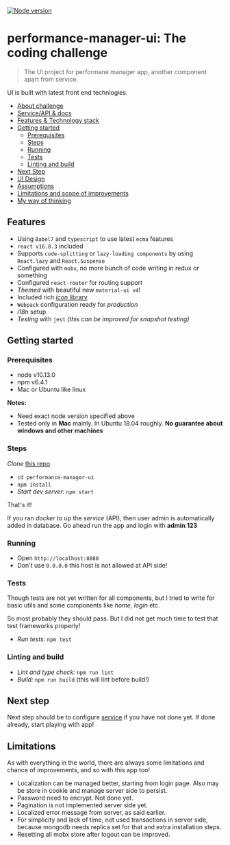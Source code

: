 [![Node version](https://img.shields.io/node/v/react.svg?style=flat)](http://nodejs.org/download/)

# performance-manager-ui: The coding challenge

>The UI project for performane manager app, another component apart from service.

UI is built with latest front end technlogies.

- [About challenge](https://github.com/Pay-Baymax/FullStackEngineerChallenge)
- [Service/API & docs](https://github.com/jaydeep987/performance-manager-service)
- [Features & Technology stack](#features)
- [Getting started](#getting-started)
  - [Prerequisites](#prerequisites)
  - [Steps](#steps)
  - [Running](#running)
  - [Tests](#tests)
  - [Linting and build](#linting-and-build)
- [Next Step](#next-steps)
- [UI Design](./docs/ui-design.md)
- [Assumptions](./docs/assumptions.md)
- [Limitations and scope of improvements](#limitations)
- [My way of thinking](https://github.com/jaydeep987/performance-manager-service/blob/master/docs/myway.md)

## Features
  - Using `Babel7` and `typescript` to use latest `ecma` features
  - `react v16.8.3` included
  - Supports `code-splitting` or `lazy-loading components` by using `React.lazy` and `React.Suspense`
  - Configured with `mobx`, no more bunch of code writing in redux or something
  - Configured `react-router` for routing support
  - *Themed* with beautiful new `material-ui v4`!
  - Included rich [*icon* library](https://materialdesignicons.com/)
  - `Webpack` configuration ready for *production*
  - *i18n* setup
  - *Testing* with `jest` *(this can be improved for snapshot testing)*

## Getting started

### Prerequisites
- node v10.13.0
- npm v6.4.1
- Mac or Ubuntu like linux

__Notes:__
- Need exact node version specified above
- Tested only in **Mac** mainly. In Ubuntu 18.04 roughly. **No guarantee about windows and other machines**

### Steps

*Clone* [this repo](https://github.com/jaydeep987/performance-manager-ui.git)

  - `cd performance-manager-ui`
  - `npm install`
  - *Start dev server:* `npm start`

That's it!

If you ran *docker* to up the *service* (API), then user admin is automatically added in database.
Go ahead run the app and login with **admin**:**123**

### Running

- Open `http://localhost:8080`
- Don't use `0.0.0.0` this host is not allowed at API side!

### Tests

Though tests are not yet written for all components, but I tried to write for basic utils and some components like *home*, *login* etc.

So most probably they should pass. But I did not get much time to test that test frameworks properly!
  - *Run tests:* `npm test`

### Linting and build
  - *Lint and type check:* `npm run lint`
  - *Build:* `npm run build` (this will lint before build!)

## Next step
Next step should be to configure [service](https://github.com/jaydeep987/performance-manager-service) if you have not done yet. If done already, start playing with app!

## Limitations
As with everything in the world, there are always some limitations and chance of improvements, and so with this app too!

- Localization can be managed better, starting from login page. Also may be store in cookie and manage server side to persist.
- Password need to encrypt. Not done yet.
- Pagination is not implemented server side yet.
- Localized error message from server, as said earlier.
- For simplicity and lack of time, not used transactions in server side, because mongodb needs replica set for that and extra installation steps.
- Resetting all mobx store after logout can be improved.